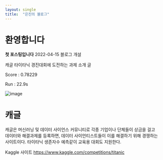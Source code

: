 ```yaml
---
layout: single
title:  "은진의 블로그"
---
```


# 환영합니다

**첫 포스팅입니다**  2022-04-15 블로그 개설

캐글 타이타닉 경진대회에 도전하는 과제 소개 글

Score : 0.78229

Run : 22.9s

![image](https://user-images.githubusercontent.com/62239143/163677623-b0b68cf2-9792-429e-8647-8c0635e4c616.png)


# 캐글

캐글은 머신러닝 및 데이터 사이언스 커뮤니티로 각종 기업이나 단체들이 상금을 걸고 데이터와 해결과제를 등록하면, 데이터 사이언티스트들이 이를 해결하기 위해 경쟁하는 사이트이다.
타이타닉 생존자수 예측같이 교육용 대회도 지원한다.


Kaggle 사이트
https://www.kaggle.com/competitions/titanic
